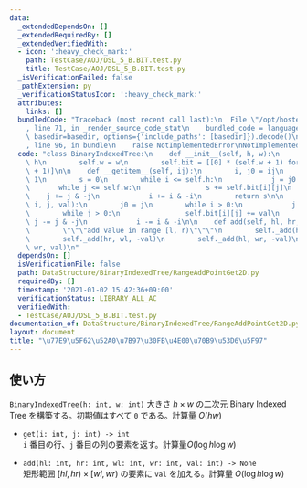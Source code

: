 ```yaml
---
data:
  _extendedDependsOn: []
  _extendedRequiredBy: []
  _extendedVerifiedWith:
  - icon: ':heavy_check_mark:'
    path: TestCase/AOJ/DSL_5_B.BIT.test.py
    title: TestCase/AOJ/DSL_5_B.BIT.test.py
  _isVerificationFailed: false
  _pathExtension: py
  _verificationStatusIcon: ':heavy_check_mark:'
  attributes:
    links: []
  bundledCode: "Traceback (most recent call last):\n  File \"/opt/hostedtoolcache/Python/3.9.5/x64/lib/python3.9/site-packages/onlinejudge_verify/documentation/build.py\"\
    , line 71, in _render_source_code_stat\n    bundled_code = language.bundle(stat.path,\
    \ basedir=basedir, options={'include_paths': [basedir]}).decode()\n  File \"/opt/hostedtoolcache/Python/3.9.5/x64/lib/python3.9/site-packages/onlinejudge_verify/languages/python.py\"\
    , line 96, in bundle\n    raise NotImplementedError\nNotImplementedError\n"
  code: "class BinaryIndexedTree:\n    def __init__(self, h, w):\n        self.h =\
    \ h\n        self.w = w\n        self.bit = [[0] * (self.w + 1) for _ in range(self.h\
    \ + 1)]\n\n    def __getitem__(self, ij):\n        i, j0 = ij\n        i = i +\
    \ 1\n        s = 0\n        while i <= self.h:\n            j = j0 + 1\n     \
    \       while j <= self.w:\n                s += self.bit[i][j]\n            \
    \    j += j & -j\n            i += i & -i\n        return s\n\n    def _add(self,\
    \ i, j, val):\n        j0 = j\n        while i > 0:\n            j = j0\n    \
    \        while j > 0:\n                self.bit[i][j] += val\n               \
    \ j -= j & -j\n            i -= i & -i\n\n    def add(self, hl, hr, wl, wr, val):\n\
    \        \"\"\"add value in range [l, r)\"\"\"\n        self._add(hl, wl, val)\n\
    \        self._add(hr, wl, -val)\n        self._add(hl, wr, -val)\n        self._add(hr,\
    \ wr, val)\n"
  dependsOn: []
  isVerificationFile: false
  path: DataStructure/BinaryIndexedTree/RangeAddPointGet2D.py
  requiredBy: []
  timestamp: '2021-01-02 15:42:36+09:00'
  verificationStatus: LIBRARY_ALL_AC
  verifiedWith:
  - TestCase/AOJ/DSL_5_B.BIT.test.py
documentation_of: DataStructure/BinaryIndexedTree/RangeAddPointGet2D.py
layout: document
title: "\u77E9\u5F62\u52A0\u7B97\u30FB\u4E00\u70B9\u53D6\u5F97"
---
```


## 使い方
`BinaryIndexedTree(h: int, w: int)`
大きさ $h × w$ の二次元 Binary Indexed Tree を構築する。初期値はすべて `0` である。計算量 $O(hw)$

- `get(i: int, j: int) -> int`  
`i` 番目の行、`j` 番目の列の要素を返す。計算量$O(\log h\log w)$

- `add(hl: int, hr: int, wl: int, wr: int, val: int) -> None`  
矩形範囲 $\lbrack hl, hr) × \lbrack wl, wr)$ の要素に `val` を加える。計算量 $O(\log h\log w)$
